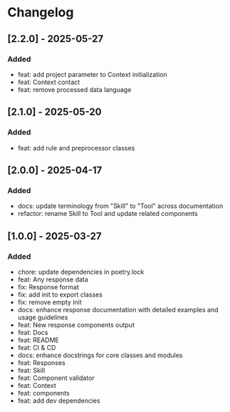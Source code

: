 # Changelog

## [2.2.0] - 2025-05-27

### Added

- feat: add project parameter to Context initialization
- feat: Context contact 
- feat: remove processed data language

## [2.1.0] - 2025-05-20

### Added

- feat: add rule and preprocessor classes

## [2.0.0] - 2025-04-17

### Added

- docs: update terminology from "Skill" to "Tool" across documentation
- refactor: rename Skill to Tool and update related components

## [1.0.0] - 2025-03-27

### Added

- chore: update dependencies in poetry.lock
- feat: Any response data
- fix: Response format
- fix: add init to export classes
- fix: remove empty init
- docs: enhance response documentation with detailed examples and usage guidelines
- feat: New response components output 
- feat: Docs
- feat: README
- feat: CI & CD
- docs: enhance docstrings for core classes and modules
- feat: Responses
- feat: Skill
- feat: Component validator
- feat: Context
- feat: components
- feat: add dev dependencies